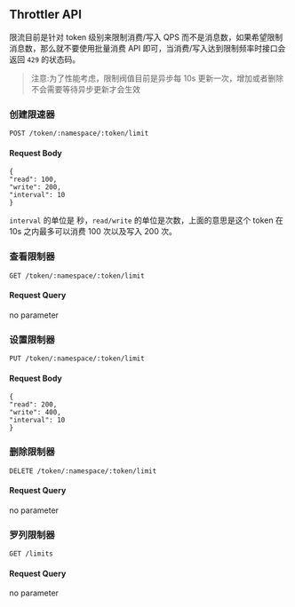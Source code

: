 ## Throttler API

限流目前是针对 token 级别来限制消费/写入 QPS 而不是消息数，如果希望限制消息数，那么就不要使用批量消费 API 即可，当消费/写入达到限制频率时接口会返回 `429` 的状态码。

> 注意:为了性能考虑，限制阀值目前是异步每 10s 更新一次，增加或者删除不会需要等待异步更新才会生效

### 创建限速器 

```
POST /token/:namespace/:token/limit
```

#### Request Body 

```
{
"read": 100,
"write": 200,
"interval": 10
}
```

`interval` 的单位是 秒，`read/write` 的单位是次数，上面的意思是这个 token 在 10s 之内最多可以消费 100 次以及写入 200 次。

### 查看限制器 

```
GET /token/:namespace/:token/limit
```

#### Request Query

no parameter

### 设置限制器

```
PUT /token/:namespace/:token/limit
```
#### Request Body 

```
{
"read": 200,
"write": 400,
"interval": 10
}
```

### 删除限制器 

```
DELETE /token/:namespace/:token/limit
```

#### Request Query

no parameter

### 罗列限制器
```
GET /limits
```

#### Request Query

no parameter